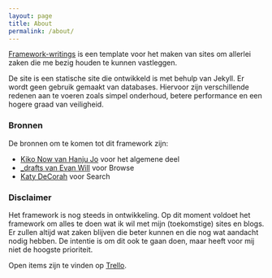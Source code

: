 ```yaml
---
layout: page
title: About
permalink: /about/
---
```


[Framework-writings](https://github.com/prudento-nl/framework-writings) is een template voor het maken van sites om allerlei zaken die me bezig houden te kunnen vastleggen.  

De site is een statische site die ontwikkeld is met behulp van Jekyll. Er wordt geen gebruik gemaakt van databases. Hiervoor zijn verschillende redenen aan te voeren zoals simpel onderhoud, betere performance en een hogere graad van veiligheid.

### Bronnen

De bronnen om te komen tot dit framework zijn:  
- [Kiko Now van Hanju Jo](https://aweekj.github.io/kiko-now/) voor het algemene deel
- [_drafts van Evan Will](https://evanwill.github.io/_drafts/) voor Browse
- [Katy DeCorah](https://katydecorah.com/search/) voor Search

### Disclaimer
Het framework is nog steeds in ontwikkeling. Op dit moment voldoet het framework om alles te doen wat ik wil met mijn (toekomstige) sites en blogs. Er zullen altijd wat zaken blijven die beter kunnen en die nog wat aandacht nodig hebben. De intentie is om dit ook te gaan doen, maar heeft voor mij niet de hoogste prioriteit.  

Open items zijn te vinden op [Trello](https://trello.com/b/f1GCKsxW/framework-writings).
